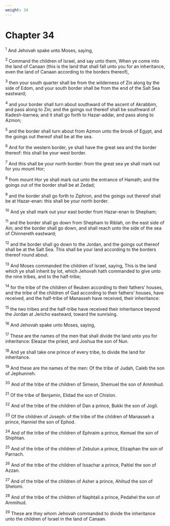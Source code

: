 ```yaml
---
weight: 34
---
```


# Chapter 34

<sup>1</sup> And Jehovah spake unto Moses, saying, 

<sup>2</sup> Command the children of Israel, and say unto them, When ye come into the land of Canaan (this is the land that shall fall unto you for an inheritance, even the land of Canaan according to the borders thereof), 

<sup>3</sup> then your south quarter shall be from the wilderness of Zin along by the side of Edom, and your south border shall be from the end of the Salt Sea eastward; 

<sup>4</sup> and your border shall turn about southward of the ascent of Akrabbim, and pass along to Zin; and the goings out thereof shall be southward of Kadesh-barnea; and it shall go forth to Hazar-addar, and pass along to Azmon; 

<sup>5</sup> and the border shall turn about from Azmon unto the brook of Egypt, and the goings out thereof shall be at the sea. 

<sup>6</sup> And for the western border, ye shall have the great sea and the border thereof: this shall be your west border. 

<sup>7</sup> And this shall be your north border: from the great sea ye shall mark out for you mount Hor; 

<sup>8</sup> from mount Hor ye shall mark out unto the entrance of Hamath; and the goings out of the border shall be at Zedad; 

<sup>9</sup> and the border shall go forth to Ziphron, and the goings out thereof shall be at Hazar-enan: this shall be your north border. 

<sup>10</sup> And ye shall mark out your east border from Hazar-enan to Shepham; 

<sup>11</sup> and the border shall go down from Shepham to Riblah, on the east side of Ain; and the border shall go down, and shall reach unto the side of the sea of Chinnereth eastward; 

<sup>12</sup> and the border shall go down to the Jordan, and the goings out thereof shall be at the Salt Sea. This shall be your land according to the borders thereof round about. 

<sup>13</sup> And Moses commanded the children of Israel, saying, This is the land which ye shall inherit by lot, which Jehovah hath commanded to give unto the nine tribes, and to the half-tribe; 

<sup>14</sup> for the tribe of the children of Reuben according to their fathers’ houses, and the tribe of the children of Gad according to their fathers’ houses, have received, and the half-tribe of Manasseh have received, their inheritance: 

<sup>15</sup> the two tribes and the half-tribe have received their inheritance beyond the Jordan at Jericho eastward, toward the sunrising. 

<sup>16</sup> And Jehovah spake unto Moses, saying, 

<sup>17</sup> These are the names of the men that shall divide the land unto you for inheritance: Eleazar the priest, and Joshua the son of Nun. 

<sup>18</sup> And ye shall take one prince of every tribe, to divide the land for inheritance. 

<sup>19</sup> And these are the names of the men: Of the tribe of Judah, Caleb the son of Jephunneh. 

<sup>20</sup> And of the tribe of the children of Simeon, Shemuel the son of Ammihud. 

<sup>21</sup> Of the tribe of Benjamin, Elidad the son of Chislon. 

<sup>22</sup> And of the tribe of the children of Dan a prince, Bukki the son of Jogli. 

<sup>23</sup> Of the children of Joseph: of the tribe of the children of Manasseh a prince, Hanniel the son of Ephod. 

<sup>24</sup> And of the tribe of the children of Ephraim a prince, Kemuel the son of Shiphtan. 

<sup>25</sup> And of the tribe of the children of Zebulun a prince, Elizaphan the son of Parnach. 

<sup>26</sup> And of the tribe of the children of Issachar a prince, Paltiel the son of Azzan. 

<sup>27</sup> And of the tribe of the children of Asher a prince, Ahihud the son of Shelomi. 

<sup>28</sup> And of the tribe of the children of Naphtali a prince, Pedahel the son of Ammihud. 

<sup>29</sup> These are they whom Jehovah commanded to divide the inheritance unto the children of Israel in the land of Canaan. 


